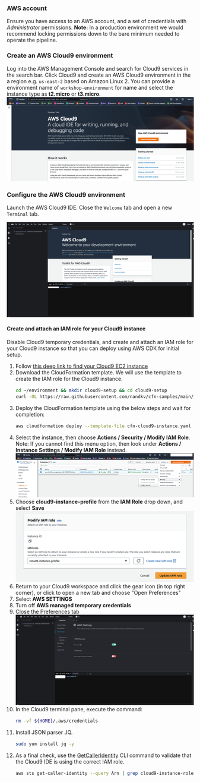 ### AWS account

Ensure you have access to an AWS account, and a set of credentials with *Administrator* permissions. **Note:** In a production environment we would recommend locking permissions down to the bare minimum needed to operate the pipeline.

### Create an AWS Cloud9 environment

Log into the AWS Management Console and search for Cloud9 services in the search bar. Click Cloud9 and create an AWS Cloud9 environment in the a region e.g. `us-east-2` based on Amazon Linux 2. You can provide a environment name of `workshop-environment` for name and select the instance type as **t2.micro** or **t3.micro**.
![Cloud9 Create](assets/images/1-c9-create.png)

### Configure the AWS Cloud9 environment

Launch the AWS Cloud9 IDE. Close the `Welcome` tab and open a new `Terminal` tab.

![Cloud9 Launch](assets/images/2-c9-launch.png)

#### Create and attach an IAM role for your Cloud9 instance

Disable Cloud9 temporary credentials, and create and attach an IAM role for your Cloud9 instance so that you can deploy using AWS CDK for initial setup.

1. Follow [this deep link to find your Cloud9 EC2 instance](https://console.aws.amazon.com/ec2/v2/home?#Instances:tag:Name=aws-cloud9-;sort=desc:launchTime)
2. Download the CloudFormation template. We will use the template to create the IAM role for the Cloud9 instance.
    ```bash
    cd ~/environment && mkdir cloud9-setup && cd cloud9-setup
    curl -OL https://raw.githubusercontent.com/nandkv/cfn-samples/main/cfn-cloud9-instance.yaml     
    ```
3. Deploy the CloudFormation template using the below steps and wait for completion:
    ```bash
    aws cloudformation deploy --template-file cfn-cloud9-instance.yaml --stack-name cloud9-instance-role-stack --capabilities CAPABILITY_IAM CAPABILITY_NAMED_IAM       
    ```
4. Select the instance, then choose **Actions / Security / Modify IAM Role**. Note: If you cannot find this menu option, then look under **Actions / Instance Settings / Modify IAM Role** instead.
![cloud9-modify-role](assets/images/6-c9-modify-role.png)
8. Choose **cloud9-instance-profile** from the **IAM Role** drop down, and select **Save**
![cloud9-attach-role](assets/images/7-c9-attach-role.png)
9. Return to your Cloud9 workspace and click the gear icon (in top right corner), or click to open a new tab and choose "Open Preferences"
10. Select **AWS SETTINGS**
11. Turn off **AWS managed temporary credentials**
12. Close the Preferences tab
![cloud9-disable-temp-credentials](assets/images/8-c9-disable-temp-credentials.png)
13. In the Cloud9 terminal pane, execute the command:
    ```bash
    rm -vf ${HOME}/.aws/credentials
    ```
14. Install JSON parser JQ.
    ```bash
    sudo yum install jq -y
    ```
15. As a final check, use the [GetCallerIdentity](https://docs.aws.amazon.com/cli/latest/reference/sts/get-caller-identity.html) CLI command to validate that the Cloud9 IDE is using the correct IAM role.
    ```bash
    aws sts get-caller-identity --query Arn | grep cloud9-instance-role -q && echo "IAM role valid" || echo "IAM role NOT valid"
    ```